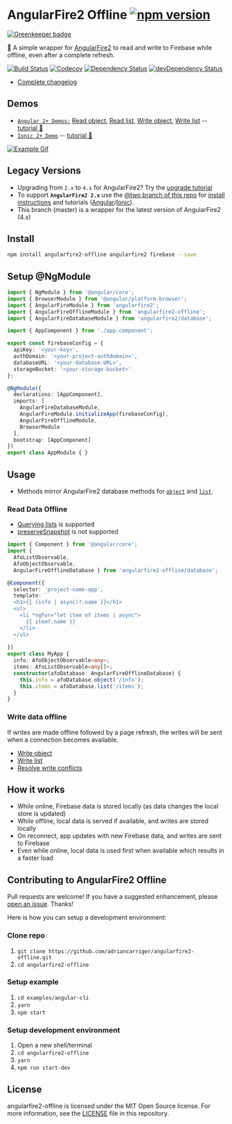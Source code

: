 # AngularFire2 Offline [![npm version](https://badge.fury.io/js/angularfire2-offline.svg)](https://badge.fury.io/js/angularfire2-offline)

[![Greenkeeper badge](https://badges.greenkeeper.io/adriancarriger/angularfire2-offline.svg)](https://greenkeeper.io/)

🔌 A simple wrapper for [AngularFire2](https://github.com/angular/angularfire2) to read and write to Firebase while offline, even after a complete refresh.

[![Build Status](http://img.shields.io/travis/adriancarriger/angularfire2-offline/master.svg?maxAge=60)](https://travis-ci.org/adriancarriger/angularfire2-offline)
[![Codecov](https://img.shields.io/codecov/c/github/adriancarriger/angularfire2-offline/master.svg?maxAge=60)](https://codecov.io/gh/adriancarriger/angularfire2-offline)
[![Dependency Status](https://img.shields.io/david/adriancarriger/angularfire2-offline/master.svg?maxAge=60)](https://david-dm.org/adriancarriger/angularfire2-offline)
[![devDependency Status](https://img.shields.io/david/dev/adriancarriger/angularfire2-offline/master.svg?maxAge=60)](https://david-dm.org/adriancarriger/angularfire2-offline?type=dev)

- [Complete changelog](https://github.com/adriancarriger/angularfire2-offline/releases)

## Demos

- [`Angular 2+ Demos:`](https://angularfire2-offline.firebaseapp.com/) [Read object](https://angularfire2-offline.firebaseapp.com/read-object), [Read list](https://angularfire2-offline.firebaseapp.com/read-list), [Write object](https://angularfire2-offline.firebaseapp.com/write-object), [Write list](https://angularfire2-offline.firebaseapp.com/write-list) -- [tutorial 📗](https://github.com/adriancarriger/angularfire2-offline/tree/master/examples/angular-cli#angular-cli-offline-tutorial-)
- [`Ionic 2+ Demo`](https://ionic-pwa-ad85b.firebaseapp.com) -- [tutorial 📘](https://github.com/adriancarriger/angularfire2-offline/tree/master/examples/ionic#ionic-offline-tutorial-)

[![Example Gif](https://raw.githubusercontent.com/adriancarriger/angularfire2-offline/master/images/example.gif)](https://angularfire2-offline.firebaseapp.com/write-list)

## Legacy Versions

- Upgrading from `2.x` to `4.x` for AngularFire2? Try the [upgrade tutorial](https://github.com/adriancarriger/angularfire2-offline/blob/master/docs/version-4-upgrade.md)
- To support **`AngularFire2 2.x`** use the [@two branch of this repo](https://github.com/adriancarriger/angularfire2-offline/tree/two) for [install instructions](https://github.com/adriancarriger/angularfire2-offline/tree/two#install) and tutorials ([Angular](https://github.com/adriancarriger/angularfire2-offline/tree/two/examples/angular-cli#angular-cli-offline-tutorial-)/[Ionic](https://github.com/adriancarriger/angularfire2-offline/tree/two/examples/ionic#ionic-offline-tutorial-)).
- This branch (master) is a wrapper for the latest version of AngularFire2 (4.x)

## Install

```bash
npm install angularfire2-offline angularfire2 firebase --save
```

## Setup @NgModule

```ts
import { NgModule } from '@angular/core';
import { BrowserModule } from '@angular/platform-browser';
import { AngularFireModule } from 'angularfire2';
import { AngularFireOfflineModule } from 'angularfire2-offline';
import { AngularFireDatabaseModule } from 'angularfire2/database';

import { AppComponent } from './app.component';

export const firebaseConfig = {
  apiKey: '<your-key>',
  authDomain: '<your-project-authdomain>',
  databaseURL: '<your-database-URL>',
  storageBucket: '<your-storage-bucket>'
};

@NgModule({
  declarations: [AppComponent],
  imports: [
    AngularFireDatabaseModule,
    AngularFireModule.initializeApp(firebaseConfig),
    AngularFireOfflineModule,
    BrowserModule
  ],
  bootstrap: [AppComponent]
})
export class AppModule { }
```

## Usage

- Methods mirror AngularFire2 database methods for [`object`](https://github.com/angular/angularfire2/blob/master/docs/2-retrieving-data-as-objects.md#retrieve-data) and [`list`](https://github.com/angular/angularfire2/blob/master/docs/3-retrieving-data-as-lists.md#retrieve-data).

### Read Data Offline

- [Querying lists](https://github.com/angular/angularfire2/blob/master/docs/4-querying-lists.md) is supported
- [preserveSnapshot](https://github.com/angular/angularfire2/blob/master/docs/2-retrieving-data-as-objects.md#retrieving-the-snapshot) is not supported

```ts
import { Component } from '@angular/core';
import {
  AfoListObservable,
  AfoObjectObservable,
  AngularFireOfflineDatabase } from 'angularfire2-offline/database';

@Component({
  selector: 'project-name-app',
  template: `
  <h1>{{ (info | async)?.name }}</h1>
  <ul>
    <li *ngFor="let item of items | async">
      {{ item?.name }}
    </li>
  </ul>
  `
})
export class MyApp {
  info: AfoObjectObservable<any>;
  items: AfoListObservable<any[]>;
  constructor(afoDatabase: AngularFireOfflineDatabase) {
    this.info = afoDatabase.object('/info');
    this.items = afoDatabase.list('/items');
  }
}
```

### Write data offline

If writes are made offline followed by a page refresh, the writes will be sent when a connection becomes available.

- [Write object](https://angularfire2-offline.firebaseapp.com/write-object)
- [Write list](https://angularfire2-offline.firebaseapp.com/write-list)
- [Resolve write conflicts](https://angularfire2-offline.firebaseapp.com/write-conflicts/messages)

## How it works

- While online, Firebase data is stored locally (as data changes the local store is updated)
- While offline, local data is served if available, and writes are stored locally
- On reconnect, app updates with new Firebase data, and writes are sent to Firebase
- Even while online, local data is used first when available which results in a faster load

## Contributing to AngularFire2 Offline

Pull requests are welcome! If you have a suggested enhancement, please [open an issue](https://github.com/adriancarriger/angularfire2-offline/issues/new). Thanks!

Here is how you can setup a development environment:

### Clone repo

1. `git clone https://github.com/adriancarriger/angularfire2-offline.git`
2. `cd angularfire2-offline`

### Setup example

1. `cd examples/angular-cli`
2. `yarn`
3. `npm start`

### Setup development environment

1. Open a new shell/terminal
2. `cd angularfire2-offline`
3. `yarn`
4. `npm run start-dev`

## License

angularfire2-offline is licensed under the MIT Open Source license. For more information, see the [LICENSE](LICENSE) file in this repository.
